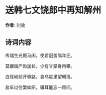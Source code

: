# 送韩七文饶郎中再知解州

**作者**: 刘攽

## 诗词内容

传瑞生光厩马闲，使君冠盖隔年还。

莫嫌屈产齿加长，少有甘棠身再攀。

白径岭前开驿路，哀乌星里望朝班。

盐车过往繁如织，骥耳能忘一顾间。

